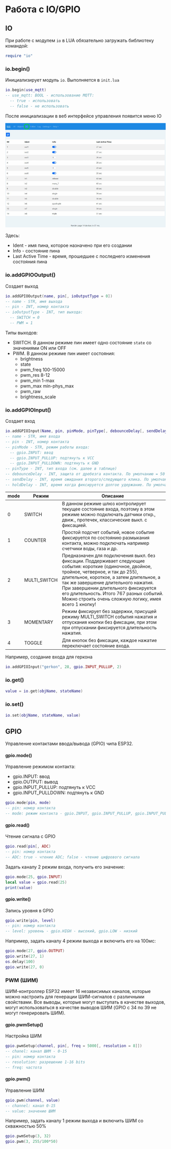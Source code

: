 # Работа с IO/GPIO

## IO

При работе с модулем `io` в LUA обязательно загружать библиотеку командой:

```lua
require "io"
```

### io.begin()

Инициализирует модуль `io`. Выполняется в `init.lua`

```lua
io.begin(use_mqtt)
-- use_mqtt: BOOL - использование MQTT:
  -- true - использовать
  -- false - не использовать
```

После инициализации в веб интерфейсе управления появится меню IO

![](/img/io_web.png)

Здесь:

- Ident - имя пина, которое назначено при его создании
- Info - состояние пина
- Last Active Time - время, прошедшее с последнего изменения состояния пина

### io.addGPIOOutput()

Создает выход

```lua
io.addGPIOOutput(name, pin[, ioOutputType = 0])
-- name - STR, имя выхода
-- pin - INT, номер контакта
-- ioOutputType - INT, тип выхода:
  -- SWITCH = 0
  -- PWM = 1
```

Типы выходов:

- SWITCH. В данном режиме пин имеет одно состояние `state` со значениями ON или OFF 
- PWM. В данном режиме пин имеет состояния:
  - brightness
  - state
  - pwm_freq 100-15000
  - pwm_res 8-12
  - pwm_min 1-max
  - pwm_max min-phys_max
  - pwm_raw
  - brightness_scale

### io.addGPIOInput()

Создает вход

```lua
io.addGPIOInput(Name, pin, pinMode, pinType[, debounceDelay[, sendDelay[, holdDelay]]])
-- name - STR, имя входа
-- pin - INT, номер контакта
-- pinMode - STR, режим работы входа:
  -- gpio.INPUT: ввод
  -- gpio.INPUT_PULLUP: подтянуть к VCC
  -- gpio.INPUT_PULLDOWN: подтянуть к GND
-- pinType - INT, тип входа (см. далее в таблице)
-- debounceDelay - INT, защита от дребезга контакта. По умолчанию = 50 мс
-- sendDelay - INT, время ожидания второго/следующего клика. По умолчанию = 300 мс
-- holdDelay - INT, время когда фиксируется долгое удержание. По умолчанию = 1000 мс
```

| mode | Режим | Описание |
| - | - | - |
| 0 | SWITCH | В данном режиме шлюз контролирует текущее состояние входа, поэтому в этом режиме можно подключать датчики откр., движ., протечек, классические выкл. с фиксацией. |
| 1 | COUNTER | Простой подсчет событий, новое событие фиксируется по состоянию размыкания контакта, можно подключать например счетчики воды, газа и др. |
| 2 | MULTI_SWITCH | Предназначен для подключения выкл. без фиксации. Поддерживает следующие события: короткие (одиночное, двойное, тройное, четверное, и так до 255), длительное, короткое, а затем длительное, а так же завершение длительного нажатия. При завершении длительного фиксируется его длительность. Итого 767 разных событий. Можно строить очень сложную логику, имея всего 1 кнопку! |
| 3 | MOMENTARY | Режим фиксирует без задержки, присущей режиму MULTI_SWITCH события нажатия и отпускания кнопки без фиксации, при этом при отпускании фиксируется длительность нажатия. |
| 4 | TOGGLE | Для кнопок без фиксации, каждое нажатие переключает состояние входа. |   

Например, создание входа для геркона

```lua
io.addGPIOInput("gerkon", 28, gpio.INPUT_PULLUP, 2)
```

### io.get()

```lua
value = io.get(objName, stateName)
```

### io.set()

```lua
io.set(objName, stateName, value)
```


## GPIO

Управление контактами ввода/вывода (GPIO) чипа ESP32.

#### gpio.mode()

Управление режимом контакта:

- gpio.INPUT: ввод
- gpio.OUTPUT: вывод
- gpio.INPUT_PULLUP: подтянуть к VCC
- gpio.INPUT_PULLDOWN: подтянуть к GND

```lua
gpio.mode(pin, mode)
-- pin: номер контакта
-- mode: режим контакта - gpio.INPUT, gpio.INPUT_PULLUP, gpio.INPUT_PULLDOWN, gpio.OUTPUT
```

#### gpio.read()

Чтение сигнала с GPIO

```lua
gpio.read(pin[, ADC)
-- pin: номер контакта
-- ADC: true - чтение ADC; false - чтение цифрового сигнала
```

Задать каналу 2 режим входа, получить его значение:

```lua
gpio.mode(25, gpio.INPUT)
local value = gpio.read(25)
print(value)
```

#### gpio.write()

Запись уровня в GPIO

```lua
gpio.write(pin, level)
-- pin: номер контакта
-- level: уровень - gpio.HIGH - высокий, gpio.LOW - низкий
```

Например, задать каналу 4 режим выхода и включить его на 100мс:

```lua
gpio.mode(27, gpio.OUTPUT)
gpio.write(27, 1)
os.delay(100)
gpio.write(27, 0)
```

### PWM (ШИМ)

ШИМ-контроллер ESP32 имеет 16 независимых каналов, которые можно настроить для генерации ШИМ-сигналов с различными свойствами. Все выводы, которые могут выступать в качестве выходов, могут использоваться в качестве выводов ШИМ (GPIO с 34 по 39 не могут генерировать ШИМ).

#### gpio.pwmSetup()

Настройка ШИМ

```lua
gpio.pwmSetup(channel, pin[, freq = 5000[, resolution = 8]])
-- chanel: канал ШИМ - 0-15
-- pin: номер контакта
-- resolution: разрешение 1-16 bits
-- freq: частота
```

#### gpio.pwm()

Управление ШИМ

```lua
gpio.pwm(channel, value)
-- channel: канал 0-15
-- value: значение ШИМ
```

Например, задать каналу 1 режим выхода и включить ШИМ со скважностью 50%

```lua
gpio.pwmSetup(3, 32)
gpio.pwm(3, 255/100*50)
```

